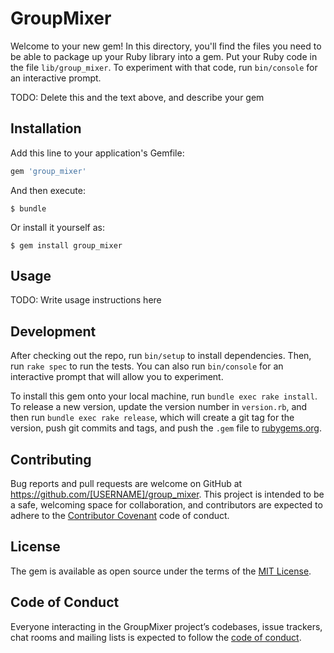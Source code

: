 # GroupMixer

Welcome to your new gem! In this directory, you'll find the files you need to be able to package up your Ruby library into a gem. Put your Ruby code in the file `lib/group_mixer`. To experiment with that code, run `bin/console` for an interactive prompt.

TODO: Delete this and the text above, and describe your gem

## Installation

Add this line to your application's Gemfile:

```ruby
gem 'group_mixer'
```

And then execute:

    $ bundle

Or install it yourself as:

    $ gem install group_mixer

## Usage

TODO: Write usage instructions here

## Development

After checking out the repo, run `bin/setup` to install dependencies. Then, run `rake spec` to run the tests. You can also run `bin/console` for an interactive prompt that will allow you to experiment.

To install this gem onto your local machine, run `bundle exec rake install`. To release a new version, update the version number in `version.rb`, and then run `bundle exec rake release`, which will create a git tag for the version, push git commits and tags, and push the `.gem` file to [rubygems.org](https://rubygems.org).

## Contributing

Bug reports and pull requests are welcome on GitHub at https://github.com/[USERNAME]/group_mixer. This project is intended to be a safe, welcoming space for collaboration, and contributors are expected to adhere to the [Contributor Covenant](http://contributor-covenant.org) code of conduct.

## License

The gem is available as open source under the terms of the [MIT License](https://opensource.org/licenses/MIT).

## Code of Conduct

Everyone interacting in the GroupMixer project’s codebases, issue trackers, chat rooms and mailing lists is expected to follow the [code of conduct](https://github.com/[USERNAME]/group_mixer/blob/master/CODE_OF_CONDUCT.md).
